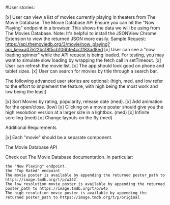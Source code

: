 #User stories:

  [x]  User can view a list of movies currently playing in theaters from The Movie Database.
        The Movie Database API
        Ensure you can hit the "Now Playing" endpoint in a browser. This shows the data we will be using from The Movies Database.
        Note: It's helpful to install the JSONView Chrome Extension to view the returned JSON more easily.
        Sample Request: https://api.themoviedb.org/3/movie/now_playing?api_key=a07e22bc18f5cb106bfe4cc1f83ad8ed
  [x]  User can see a "now loading spinner" while the API request is being loaded. For testing, you may want to simulate slow loading by wrapping the fetch call in setTimeout.
  [x]  User can refresh the movie list.
  [x]  The app should look good on phone and tablet sizes.
  [x]  User can search for movies by title through a search bar.

The following advanced user stories are optional: (high, med, and low refer to the effort to implement the feature, with high being the most work and low being the least)

  [x]  Sort Movies by rating, popularity, release date (med).
  [x]  Add animation for the open/close. (low)
  [x]  Clicking on a movie poster should give you the high resolution version at a larger size in a lightbox. (med)
  [x]  Infinite scrolling (med)
  [x]  Change layouts on the fly (med)

Additional Requirements

  [x]  Each "movie" should be a separate component.

The Movie Database API

Check out The Movie Database documentation. In particular:

    the "Now Playing" endpoint.
    the "Top Rated" endpoint
    The movie poster is available by appending the returned poster_path to https://image.tmdb.org/t/p/w342.
    The low resolution movie poster is available by appending the returned poster_path to https://image.tmdb.org/t/p/w45
    The high resolution movie poster is available by appending the returned poster_path to https://image.tmdb.org/t/p/original
